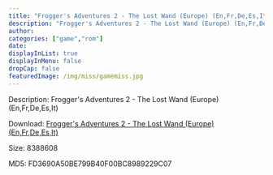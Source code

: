 ```yaml
---
title: "Frogger's Adventures 2 - The Lost Wand (Europe) (En,Fr,De,Es,It)"
description: "Frogger's Adventures 2 - The Lost Wand (Europe) (En,Fr,De,Es,It)"
author: 
categories: ["game","rom"]
date: 
displayInList: true
displayInMenu: false
dropCap: false
featuredImage: /img/miss/gamemiss.jpg
---
```


Description: Frogger's Adventures 2 - The Lost Wand (Europe) (En,Fr,De,Es,It)

Download: <a style="text-decoration:underline;" href="https://mega.nz/#!ebY0VQoR!EcRTVa1VnGI5ejOrG5kPwigimPsLtERHwba0Kc_Udd0" target = "_blank" rel = "nofollow" > Frogger's Adventures 2 - The Lost Wand (Europe) (En,Fr,De,Es,It)</a>

Size: 8388608

MD5: FD3690A50BE799B40F00BC8989229C07

